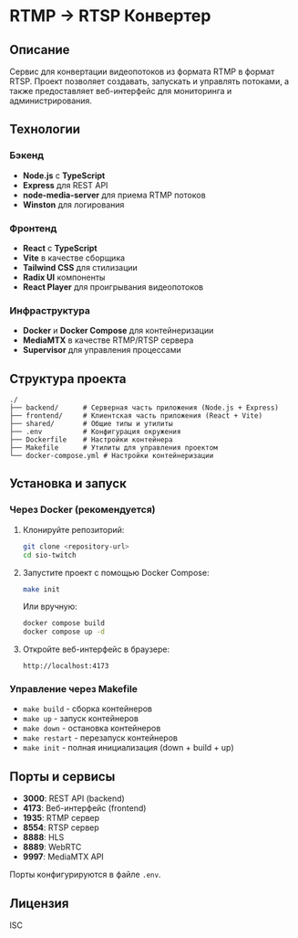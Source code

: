 # RTMP → RTSP Конвертер

## Описание

Сервис для конвертации видеопотоков из формата RTMP в формат RTSP. Проект позволяет создавать, запускать и управлять потоками, а также предоставляет веб-интерфейс для мониторинга и администрирования.

## Технологии

### Бэкенд

- **Node.js** с **TypeScript**
- **Express** для REST API
- **node-media-server** для приема RTMP потоков
- **Winston** для логирования

### Фронтенд

- **React** с **TypeScript**
- **Vite** в качестве сборщика
- **Tailwind CSS** для стилизации
- **Radix UI** компоненты
- **React Player** для проигрывания видеопотоков

### Инфраструктура

- **Docker** и **Docker Compose** для контейнеризации
- **MediaMTX** в качестве RTMP/RTSP сервера
- **Supervisor** для управления процессами

## Структура проекта

```
./
├── backend/      # Серверная часть приложения (Node.js + Express)
├── frontend/     # Клиентская часть приложения (React + Vite)
├── shared/       # Общие типы и утилиты
├── .env          # Конфигурация окружения
├── Dockerfile    # Настройки контейнера
├── Makefile      # Утилиты для управления проектом
└── docker-compose.yml # Настройки контейнеризации
```

## Установка и запуск

### Через Docker (рекомендуется)

1. Клонируйте репозиторий:

   ```bash
   git clone <repository-url>
   cd sio-twitch
   ```

2. Запустите проект с помощью Docker Compose:

   ```bash
   make init
   ```

   Или вручную:

   ```bash
   docker compose build
   docker compose up -d
   ```

3. Откройте веб-интерфейс в браузере:
   ```
   http://localhost:4173
   ```

### Управление через Makefile

- `make build` - сборка контейнеров
- `make up` - запуск контейнеров
- `make down` - остановка контейнеров
- `make restart` - перезапуск контейнеров
- `make init` - полная инициализация (down + build + up)

## Порты и сервисы

- **3000**: REST API (backend)
- **4173**: Веб-интерфейс (frontend)
- **1935**: RTMP сервер
- **8554**: RTSP сервер
- **8888**: HLS
- **8889**: WebRTC
- **9997**: MediaMTX API

Порты конфигурируются в файле `.env`.

## Лицензия

ISC
